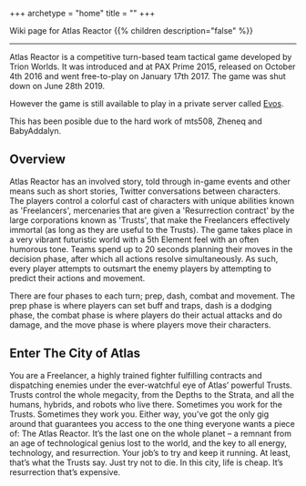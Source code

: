 +++
archetype = "home"
title = ""
+++

Wiki page for Atlas Reactor {{% children description="false" %}}

---

Atlas Reactor is a competitive turn-based team tactical game developed by Trion Worlds.
It was introduced and at PAX Prime 2015, released on October 4th 2016 and went free-to-play on January 17th 2017.
The game was shut down on June 28th 2019.

However the game is still available to play in a private server called [Evos](https://evos-live/).

This has been posible due to the hard work of mts508, Zheneq and BabyAddalyn.

## Overview

Atlas Reactor has an involved story, told through in-game events and other means such as short stories, Twitter conversations between characters. The players control a colorful cast of characters with unique abilities known as 'Freelancers', mercenaries that are given a 'Resurrection contract' by the large corporations known as 'Trusts', that make the Freelancers effectively immortal (as long as they are useful to the Trusts). The game takes place in a very vibrant futuristic world with a 5th Element feel with an often humorous tone. Teams spend up to 20 seconds planning their moves in the decision phase, after which all actions resolve simultaneously. As such, every player attempts to outsmart the enemy players by attempting to predict their actions and movement.

There are four phases to each turn; prep, dash, combat and movement. The prep phase is where players can set buff and traps, dash is a dodging phase, the combat phase is where players do their actual attacks and do damage, and the move phase is where players move their characters.

## Enter The City of Atlas

You are a Freelancer, a highly trained fighter fulfilling contracts and dispatching enemies under the ever-watchful eye of Atlas’ powerful Trusts.
Trusts control the whole megacity, from the Depths to the Strata, and all the humans, hybrids, and robots who live there.
Sometimes you work for the Trusts. Sometimes they work you.
Either way, you’ve got the only gig around that guarantees you access to the one thing everyone wants a piece of: The Atlas Reactor.
It’s the last one on the whole planet – a remnant from an age of technological genius lost to the world, and the key to all energy, technology, and resurrection.
Your job’s to try and keep it running. At least, that’s what the Trusts say.
Just try not to die. In this city, life is cheap. It’s resurrection that’s expensive.
